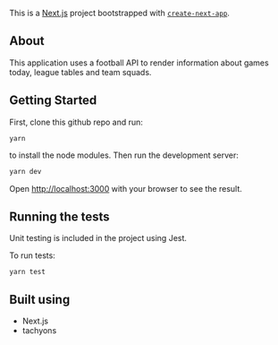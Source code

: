 This is a [Next.js](https://nextjs.org/) project bootstrapped with [`create-next-app`](https://github.com/vercel/next.js/tree/canary/packages/create-next-app).

## About
This application uses a football API to render information about games today, league tables and team squads. 

## Getting Started

First, clone this github repo and run: 
```
yarn
```

to install the node modules. Then run the development server:

```bash
yarn dev
```

Open [http://localhost:3000](http://localhost:3000) with your browser to see the result.

## Running the tests
Unit testing is included in the project using Jest. 

To run tests: 
```
yarn test
```

## Built using
- Next.js
- tachyons
